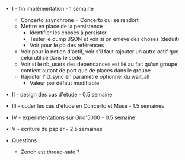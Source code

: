 - I - fin implémentation - 1 semaine
  - Concerto asynchrone = Concerto qui se rendort
  - Mettre en place de la persistence
    - Identifier les choses à persister
    - Tester le dump JSON et voir si on enlève des choses (déduit)
    - Voir pour le pb des références
  - Voir pour la notion d'actif, voir s'il faut rajouter un autre actif que celui utilisé dans le code
  - Voir si le nb_users des dépendances est lié au fait qu'un groupe contient autant de port que de places dans le groupe
  - Rajouter l'id_sync en paramètre optionnel du wait_all
    - Valeur par défaut modifiable

- II - design des cas d'étude - 0.5 semaine
- III - coder les cas d'étude en Concerto et Muse - 1.5 semaines
- IV - expérimentations sur Grid'5000 - 0.5 semaine
- V - écriture du papier - 2.5 semaines

- Questions
  - Zenoh est thread-safe ?
